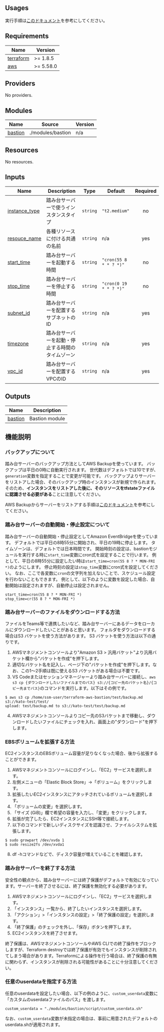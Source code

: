 ## Usages
実行手順は[このドキュメント](https://github.com/cnc4e/terraform-aws-bastion/blob/main/docs/usage.md)を参考にしてください。

## Requirements

| Name | Version |
|------|---------|
| <a name="requirement_terraform"></a> [terraform](#requirement\_terraform) | >= 1.8.5 |
| <a name="requirement_aws"></a> [aws](#requirement\_aws) | >= 5.58.0 |

## Providers

No providers.

## Modules

| Name | Source | Version |
|------|--------|---------|
| <a name="module_bastion"></a> [bastion](#module\_bastion) | ./modules/bastion | n/a |

## Resources

No resources.

## Inputs

| Name | Description | Type | Default | Required |
|------|-------------|------|---------|:--------:|
| <a name="input_instance_type"></a> [instance\_type](#input\_instance\_type) | 踏み台サーバーで使うインスタンスタイプ | `string` | `"t2.medium"` | no |
| <a name="input_resouce_name"></a> [resouce\_name](#input\_resouce\_name) | 各種リソースに付ける共通の名前 | `string` | n/a | yes |
| <a name="input_start_time"></a> [start\_time](#input\_start\_time) | 踏み台サーバーを起動する時間 | `string` | `"cron(55 8 * * ? *)"` | no |
| <a name="input_stop_time"></a> [stop\_time](#input\_stop\_time) | 踏み台サーバーを停止する時間 | `string` | `"cron(0 19 * * ? *)"` | no |
| <a name="input_subnet_id"></a> [subnet\_id](#input\_subnet\_id) | 踏み台サーバーを配置するサブネットのID | `string` | n/a | yes |
| <a name="input_timezone"></a> [timezone](#input\_timezone) | 踏み台サーバーを起動・停止する時間のタイムゾーン | `string` | n/a | yes |
| <a name="input_vpc_id"></a> [vpc\_id](#input\_vpc\_id) | 踏み台サーバーを配置するVPCのID | `string` | n/a | yes |

## Outputs

| Name | Description |
|------|-------------|
| <a name="output_bastion"></a> [bastion](#output\_bastion) | Bastion module |

## 機能説明

### バックアップについて
踏み台サーバーのバックアップ方法としてAWS Backupを使っています。
バックアップは平日の0時に自動実行されます。
世代数はデフォルトでは10ですが、`generation`変数を指定することで変更が可能です。
バックアップよりサーバーをリストアした場合、そのバックアップ時のインスタンスが新規で作られます。
そのため、**インスタンスをリストアした後に、そのリソースをtfstateファイルに認識させる必要がある**ことに注意してください。

AWS Backupからサーバーをリストアする手順は[このドキュメント](https://github.com/cnc4e/terraform-aws-bastion/blob/main/docs/backup.md)を参考にしてください。

### 踏み台サーバーの自動開始・停止設定について
踏み台サーバーの自動開始・停止設定としてAmazon EventBridgeを使っています。
デフォルトでは平日の8時55分に開始され、平日の19時に停止します。
タイムゾーンは、デフォルトでは日本時間です。
開始時刻の設定は、bastionモジュールを実行する時に`start_time`変数にcron式を設定することで行います。
例として、平日の8時55分に設定したい時は`start_time=cron(55 8 ? * MON-FRI *)`のようにします。
停止時刻の設定は`stop_time`変数にcron式を設定してください。
なお、ここで各変数に`cron`の文字列を加えないことで、スケジュール設定を行わないこともできます。
例として、以下のように変数を設定した場合、自動開始は設定されますが、自動停止は設定されません。
```
start_time=cron(55 8 ? * MON-FRI *)
stop_time=cr(55 8 ? * MON-FRI *)
```

### 踏み台サーバーのファイルをダウンロードする方法
ファイルをTeams等で連携したいなど、踏み台サーバーにあるデータをローカルにダウンロードしたいことがあると思います。
フォルダをダウンロードする場合はS3 バケットを使う方法があります。
S3 バケットを使う方法は以下の通りです。
1. AWSマネジメントコンソールより"Amazon S3 > 汎用バケット"より汎用バケット欄から"バケットを作成"を押下します。
2. 適切なバケット名を記入し、ページ下の"バケットを作成"を押下します。なお、この1～2手順は既に使えるS3 バケットがある場合は不要です。
3. VS Codeまたはセッションマネージャーより踏み台サーバーに接続し、`aws s3 cp {ダウンロードしたいファイルまでのパス} s3://{コピー先のバケット名}/{コピー先までパス}`のコマンドを実行します。以下はその例です。
```
$ aws s3 cp /home/ssm-user/terraform-aws-bastion/test/backup.md s3://kato-test/test/
upload: test/backup.md to s3://kato-test/test/backup.md      
```
4. AWSマネジメントコンソールよりコピー先のS3バケットまで移動し、ダウンロードしたいファイルにチェックを入れ、画面上の"ダウンロード"を押下します。

### EBSボリュームを拡張する方法
EC2インスタンスのEBSボリューム容量が足りなくなった場合、後から拡張することができます。
1. AWSマネジメントコンソールにログインし、「EC2」サービスを選択します。
2. 左側メニューの「Elastic Block Store」→「ボリューム」をクリックします。
3. 拡張したいEC2インスタンスにアタッチされているボリュームを選択します。
4. 「ボリュームの変更」を選択します。
5. 「サイズ (GiB)」欄で希望の容量を入力し、「変更」をクリックします。
6. 拡張が完了したら、EC2インスタンスにSSH等で接続します。
7. 以下のコマンドで新しいディスクサイズを認識させ、ファイルシステムを拡張します。
```
$ sudo growpart /dev/xvda 1
$ sudo resize2fs /dev/xvda1    
```
8. df -hコマンドなどで、ディスク容量が増えていることを確認します。

### 踏み台サーバーを終了する方法
安全性の観点から、踏み台サーバーには終了保護がデフォルトで有効になっています。サーバーを終了させるには、終了保護を無効化する必要があります。
1. AWSマネジメントコンソールにログインし、「EC2」サービスを選択します。
2. 「インスタンス」一覧から、終了したいインスタンスを選択します。
3. 「アクション」>「インスタンスの設定」>「終了保護の設定」を選択します。
4. 「終了保護」のチェックを外し、「保存」ボタンを押下します。
5. EC2インスタンスを終了させます。

終了保護は、AWSマネジメントコンソールやAWS CLIでの終了操作をブロックしますが、Terraform destroyでは終了保護が有効でもインスタンスが削除されてしまう場合があります。Terraformによる操作を行う場合は、終了保護の有無に関わらず、インスタンスが削除される可能性があることに十分注意してください。

### 任意のuserdataを指定する方法
任意のuserdataを設定したい場合、以下の例のように、`custom_userdata`変数に「カスタムのuserdataファイルのパス」を渡します。
```
custom_userdata = "./modules/bastion/script/custom_userdata.sh"
```

なお、`custom_userdata`変数が未指定の場合は、事前に用意されたデフォルトのuserdata.shが適用されます。